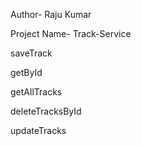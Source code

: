 Author- Raju Kumar

Project Name- Track-Service

saveTrack

getById

getAllTracks

deleteTracksById

updateTracks
